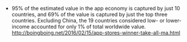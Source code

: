 - 95% of the estimated value in the app economy is captured by just 10 countries, and 69% of the value is captured by just the top three countries. Excluding China, the 19 countries considered low- or lower-income accounted for only 1% of total worldwide value. http://boingboing.net/2016/02/15/app-stores-winner-take-all-ma.html
